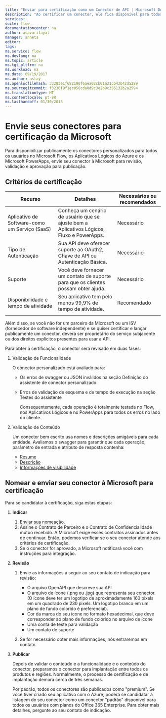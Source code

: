 ```yaml
---
title: "Enviar para certificação como um Conector de API | Microsoft Docs"
description: "Ao certificar um conector, ele fica disponível para todos os usuários do Microsoft Flow, PowerApps e Aplicativos Lógicos."
services: 
suite: flow
documentationcenter: na
author: asavaritayal
manager: anneta
editor: 
tags: 
ms.service: flow
ms.devlang: na
ms.topic: article
ms.tgt_pltfrm: na
ms.workload: na
ms.date: 09/19/2017
ms.author: astay
ms.openlocfilehash: 33283e1f682190f6aea02cb61a31cb43b42d5289
ms.sourcegitcommit: f3236f9f1ec050cda0d9c3e2b9c356132b2a2594
ms.translationtype: HT
ms.contentlocale: pt-BR
ms.lasthandoff: 01/30/2018
---
```

# <a name="submit-your-connectors-for-microsoft-certification"></a>Envie seus conectores para certificação da Microsoft
Para disponibilizar publicamente os conectores personalizados para todos os usuários no Microsoft Flow, os Aplicativos Lógicos do Azure e os Microsoft PowerApps, envie seu conector à Microsoft para revisão, validação e aprovação para publicação. 

## <a name="certification-criteria"></a>Critérios de certificação
| Recurso | Detalhes | Necessários ou recomendados |
| --- | --- | --- |
| Aplicativo de Software-como um Serviço (SaaS) |Conheça um cenário de usuário que se ajuste bem a Aplicativos Lógicos, Fluxo e PowerApps. |Necessário |
| Tipo de Autenticação |Sua API deve oferecer suporte ao OAuth2, Chave de API ou Autenticação Básica. |Necessário |
| Suporte |Você deve fornecer um contato de suporte para que os clientes possam obter ajuda. |Necessário |
| Disponibilidade e tempo de atividade |Seu aplicativo tem pelo menos 99,9% de tempo de atividade. |Recomendado |
|  | | |

Além disso, se você não for um parceiro da Microsoft ou um ISV (fornecedor de software independente) e se quiser certificar e lançar publicamente um conector, deverá ser proprietário do serviço subjacente ou dos direitos explícitos presentes para usar a API.

Para obter a certificação, o conector será revisado em duas fases: 

1. Validação de Funcionalidade
   
    O conector personalizado está avaliado para:
   
   * Os erros de swagger ou JSON inválidos na seção Definição do assistente de conector personalizado
   * Erros de validação de esquema e de tempo de execução na seção Testes do assistente
     
     Consequentemente, cada operação é totalmente testada no Flow, nos Aplicativos Lógicos e no PowerApps para todos os erros no lado do cliente.
2. Validação de Conteúdo
   
    Um conector bem escrito usa nomes e descrições amigáveis para cada entidade. Avaliamos o swagger para garantir que cada operação, parâmetro de entrada e atributo de resposta contenha:
   
   * [Resumo](https://docs.microsoft.com/azure/logic-apps/custom-connector-openapi-extensions#summary)
   * [Descrição](https://docs.microsoft.com/azure/logic-apps/custom-connector-openapi-extensions#description)
   * [Informações de visibilidade](https://docs.microsoft.com/azure/logic-apps/custom-connector-openapi-extensions#visibility)

## <a name="nominate-and-submit-your-connector-to-microsoft-for-certification"></a>Nomear e enviar seu conector à Microsoft para certificação
Para se candidatar à certificação, siga estas etapas:

1. **Indicar**
   
   1. [Enviar sua nomeação](https://go.microsoft.com/fwlink/?linkid=848754).
   2. Assine o Contrato de Parceiro e o Contrato de Confidencialidade mútuo recebido. 
      A Microsoft exige esses contratos assinados antes de continuar. 
      Então, podemos verificar se o seu conector atende aos critérios de certificação. 
   3. Se o conector for aprovado, a Microsoft notificará você com instruções para integração.
2. **Revisão**
   
   1. Envie as informações a seguir ao seu contato de indicação para revisão:
      
      * O arquivo OpenAPI que descreve sua API
      * O arquivo de ícone (.png ou .jpg) que representa seu conector. (O ícone deve ter um logotipo de aproximadamente 160 pixels em um quadrado de 230 pixels. Um logotipo branco em um plano de fundo colorido é preferencial).
      * Cor da marca do seu ícone no formato hexadecimal, que deve corresponder ao plano de fundo colorido no arquivo de ícone
      * Uma conta de teste para validação
      * Um contato de suporte
   2. Se for necessário obter mais informações, nós entraremos em contato.
3. **Publicar**
   
    Depois de validar o conteúdo e a funcionalidade e o conteúdo do conector, preparamos o conector para implantação entre todos os produtos e regiões. Normalmente, o processo de certificação e de implantação demora cerca de três semanas.
   
    Por padrão, todos os conectores são publicados como "premium". 
    Se você tiver criado seu aplicativo com o Azure, poderá se candidatar à listagem do seu conector como um conector "padrão" disponível para todos os usuários com planos do Office 365 Enterprise. 
    Para obter mais detalhes, pergunte ao seu contato de indicação.

